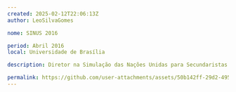 ```yaml
---
created: 2025-02-12T22:06:13Z
author: LeoSilvaGomes

nome: SINUS 2016

period: Abril 2016
local: Universidade de Brasília

description: Diretor na Simulação das Nações Unidas para Secundaristas

permalink: https://github.com/user-attachments/assets/50b142ff-29d2-4956-a356-ce1236ab1eee
---
```

